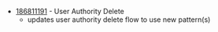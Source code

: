 - [186811191](https://www.pivotaltracker.com/story/show/186811191) - User Authority Delete
  - updates user authority delete flow to use new pattern(s)

